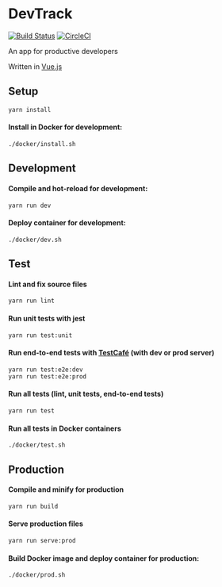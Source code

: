 # DevTrack
[![Build Status](https://travis-ci.org/dtom90/DevTrack.svg?branch=master)](https://travis-ci.org/dtom90/DevTrack)
[![CircleCI](https://circleci.com/gh/dtom90/DevTrack.svg?style=svg)](https://circleci.com/gh/dtom90/DevTrack)

An app for productive developers

Written in [Vue.js](https://vuejs.org/)

## Setup
```
yarn install
```
#### Install in Docker for development:
```
./docker/install.sh
```

## Development
#### Compile and hot-reload for development:
```
yarn run dev
```
#### Deploy container for development:
```
./docker/dev.sh
```

## Test
#### Lint and fix source files
```
yarn run lint
```
#### Run unit tests with jest
```
yarn run test:unit
```
#### Run end-to-end tests with [TestCafé](https://testcafe.devexpress.com/) (with dev or prod server)
```
yarn run test:e2e:dev
yarn run test:e2e:prod
```
#### Run all tests (lint, unit tests, end-to-end tests)
```
yarn run test
```
#### Run all tests in Docker containers
```
./docker/test.sh
```

## Production
#### Compile and minify for production
```
yarn run build
```
#### Serve production files
```
yarn run serve:prod
```
#### Build Docker image and deploy container for production:
```
./docker/prod.sh
```
